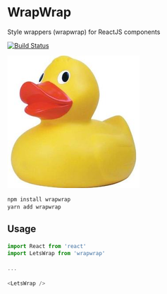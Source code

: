 # WrapWrap
Style wrappers (wrapwrap) for ReactJS components

[![Build Status](https://travis-ci.org/odeum/wrapwrap.svg?branch=master)](https://travis-ci.org/odeum/wrapwrap)

<a href="https://github.com/odeum/wrapwrap">
  <img alt="WrapWrap" src="./wrapwrap.jpg" />
</a>

```sh
npm install wrapwrap
yarn add wrapwrap
```

## Usage

```javascript
import React from 'react'
import LetsWrap from 'wrapwrap'

...

<LetsWrap />
```

